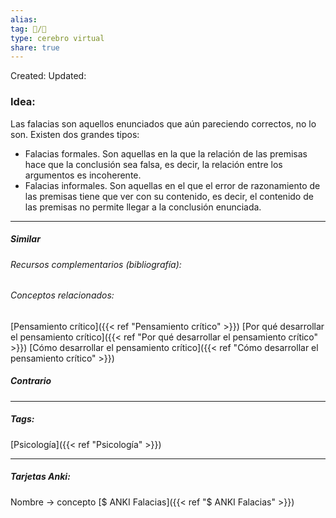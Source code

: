 ```yaml
---
alias: 
tag: 📝/🌱
type: cerebro virtual
share: true
---
```

Created: 
Updated: 


### Idea:
Las falacias son aquellos enunciados que aún pareciendo correctos, no lo son. Existen dos grandes tipos:
- Falacias formales. Son aquellas en la que la relación de las premisas hace que la conclusión sea falsa, es decir, la relación entre los argumentos es incoherente.
- Falacias informales. Son aquellas en el que el error de razonamiento de las premisas tiene que ver con su contenido, es decir, el contenido de las premisas no permite llegar a la conclusión enunciada.

---
##### Similar
###### Recursos complementarios (bibliografía):

###### Conceptos relacionados:
[Pensamiento crítico]({{< ref "Pensamiento crítico" >}})
[Por qué desarrollar el pensamiento crítico]({{< ref "Por qué desarrollar el pensamiento crítico" >}})
[Cómo desarrollar el pensamiento crítico]({{< ref "Cómo desarrollar el pensamiento crítico" >}})
##### Contrario


---
##### Tags:
[Psicología]({{< ref "Psicología" >}})

---
##### Tarjetas Anki:
Nombre → concepto
[$ ANKI Falacias]({{< ref "$ ANKI Falacias" >}})